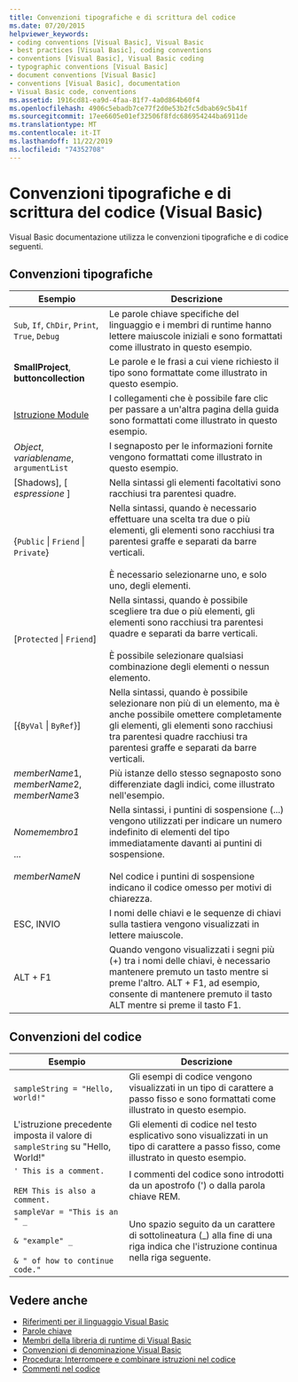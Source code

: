 ```yaml
---
title: Convenzioni tipografiche e di scrittura del codice
ms.date: 07/20/2015
helpviewer_keywords:
- coding conventions [Visual Basic], Visual Basic
- best practices [Visual Basic], coding conventions
- conventions [Visual Basic], Visual Basic coding
- typographic conventions [Visual Basic]
- document conventions [Visual Basic]
- conventions [Visual Basic], documentation
- Visual Basic code, conventions
ms.assetid: 1916cd81-ea9d-4faa-81f7-4a0d864b60f4
ms.openlocfilehash: 4906c5ebadb7ce77f2d0e53b2fc5dbab69c5b41f
ms.sourcegitcommit: 17ee6605e01ef32506f8fdc686954244ba6911de
ms.translationtype: MT
ms.contentlocale: it-IT
ms.lasthandoff: 11/22/2019
ms.locfileid: "74352708"
---
```

# <a name="typographic-and-code-conventions-visual-basic"></a>Convenzioni tipografiche e di scrittura del codice (Visual Basic)

Visual Basic documentazione utilizza le convenzioni tipografiche e di codice seguenti.  
  
## <a name="typographic-conventions"></a>Convenzioni tipografiche  
  
|Esempio|Descrizione|  
|-------------|-----------------|  
|`Sub`, `If`, `ChDir`, `Print`, `True`, `Debug`|Le parole chiave specifiche del linguaggio e i membri di runtime hanno lettere maiuscole iniziali e sono formattati come illustrato in questo esempio.|  
|**SmallProject**, **buttoncollection**|Le parole e le frasi a cui viene richiesto il tipo sono formattate come illustrato in questo esempio.|  
|[Istruzione Module](../../visual-basic/language-reference/statements/module-statement.md)|I collegamenti che è possibile fare clic per passare a un'altra pagina della guida sono formattati come illustrato in questo esempio.|  
|*Object*, *variablename*, `argumentList`|I segnaposto per le informazioni fornite vengono formattati come illustrato in questo esempio.|  
|[Shadows], [ *espressione* ]|Nella sintassi gli elementi facoltativi sono racchiusi tra parentesi quadre.|  
|{`Public` &#124; `Friend` &#124; `Private`}|Nella sintassi, quando è necessario effettuare una scelta tra due o più elementi, gli elementi sono racchiusi tra parentesi graffe e separati da barre verticali.<br /><br /> È necessario selezionarne uno, e solo uno, degli elementi.|  
|[`Protected` &#124; `Friend`]|Nella sintassi, quando è possibile scegliere tra due o più elementi, gli elementi sono racchiusi tra parentesi quadre e separati da barre verticali.<br /><br /> È possibile selezionare qualsiasi combinazione degli elementi o nessun elemento.|  
|[{`ByVal` &#124; `ByRef`}]|Nella sintassi, quando è possibile selezionare non più di un elemento, ma è anche possibile omettere completamente gli elementi, gli elementi sono racchiusi tra parentesi quadre racchiusi tra parentesi graffe e separati da barre verticali.|  
|*memberName*1, *memberName*2, *memberName*3|Più istanze dello stesso segnaposto sono differenziate dagli indici, come illustrato nell'esempio.|  
|*Nomemembro1*<br /><br /> ...<br /><br /> *memberNameN*|Nella sintassi, i puntini di sospensione (...) vengono utilizzati per indicare un numero indefinito di elementi del tipo immediatamente davanti ai puntini di sospensione.<br /><br /> Nel codice i puntini di sospensione indicano il codice omesso per motivi di chiarezza.|  
|ESC, INVIO|I nomi delle chiavi e le sequenze di chiavi sulla tastiera vengono visualizzati in lettere maiuscole.|  
|ALT + F1|Quando vengono visualizzati i segni più (+) tra i nomi delle chiavi, è necessario mantenere premuto un tasto mentre si preme l'altro. ALT + F1, ad esempio, consente di mantenere premuto il tasto ALT mentre si preme il tasto F1.|  
  
## <a name="code-conventions"></a>Convenzioni del codice  
  
|Esempio|Descrizione|  
|-------------|-----------------|  
|`sampleString = "Hello, world!"`|Gli esempi di codice vengono visualizzati in un tipo di carattere a passo fisso e sono formattati come illustrato in questo esempio.|  
|L'istruzione precedente imposta il valore di `sampleString` su "Hello, World!"|Gli elementi di codice nel testo esplicativo sono visualizzati in un tipo di carattere a passo fisso, come illustrato in questo esempio.|  
|`' This is a comment.`<br /><br /> `REM This is also a comment.`|I commenti del codice sono introdotti da un apostrofo (') o dalla parola chiave REM.|  
|`sampleVar = "This is an " _`<br /><br /> `& "example" _`<br /><br /> `& " of how to continue code."`|Uno spazio seguito da un carattere di sottolineatura (_) alla fine di una riga indica che l'istruzione continua nella riga seguente.|  
  
## <a name="see-also"></a>Vedere anche

- [Riferimenti per il linguaggio Visual Basic](../../visual-basic/language-reference/index.md)
- [Parole chiave](../../visual-basic/language-reference/keywords/index.md)
- [Membri della libreria di runtime di Visual Basic](../../visual-basic/language-reference/runtime-library-members.md)
- [Convenzioni di denominazione Visual Basic](../../visual-basic/programming-guide/program-structure/naming-conventions.md)
- [Procedura: Interrompere e combinare istruzioni nel codice](../../visual-basic/programming-guide/program-structure/how-to-break-and-combine-statements-in-code.md)
- [Commenti nel codice](../../visual-basic/programming-guide/program-structure/comments-in-code.md)
